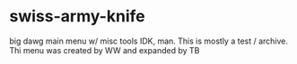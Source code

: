 # swiss-army-knife
big dawg main menu w/ misc tools
IDK, man. This is mostly a test / archive.
Thi menu was created by WW and expanded by TB
